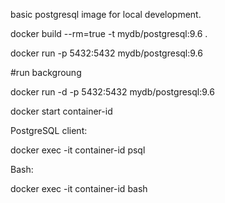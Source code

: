 basic postgresql image for local development.

docker build --rm=true -t mydb/postgresql:9.6 .

docker run -p 5432:5432 mydb/postgresql:9.6

#run backgroung

docker run -d -p 5432:5432 mydb/postgresql:9.6

docker start container-id

PostgreSQL client:

docker exec -it container-id psql

Bash:

docker exec -it container-id bash
